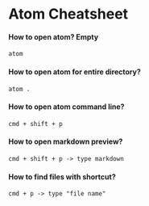 Atom Cheatsheet
===============

#### How to open atom? Empty
```
atom
```

#### How to open atom for entire directory?
```
atom .
```

#### How to open atom command line?
```
cmd + shift + p
```

#### How to open markdown preview?
```
cmd + shift + p -> type markdown
```

#### How to find files with shortcut?
```
cmd + p -> type "file name"
```
